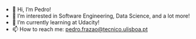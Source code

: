 - 👋 Hi, I’m Pedro!
- 👀 I’m interested in Software Engineering, Data Science, and a lot more!
- 🌱 I’m currently learning at Udacity!
- 📫 How to reach me: pedro.frazao@tecnico.ulisboa.pt

<!---
pfrazao/pfrazao is a ✨ special ✨ repository because its `README.md` (this file) appears on your GitHub profile.
You can click the Preview link to take a look at your changes.
--->
